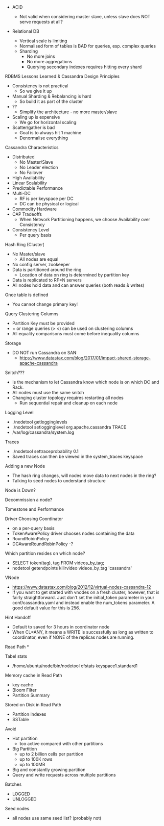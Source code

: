 - ACID
  * Not valid when considering master slave, unless slave does NOT serve requests at all?

- Relational DB
  * Vertical scale is limiting
  * Normalised form of tables is BAD for queries, esp. complex queries  
  * Sharding
    * No more joins
    * No more aggregations
    * Querying secondary indexes requires hitting every shard

RDBMS Lessons Learned & Cassandra Design Principles
* Consistency is not practical
  * So we give it up
* Manual Sharding & Rebalancing is hard
  * So build it as part of the cluster
* ??
  * Simplify the architecture - no more master/slave
* Scaling up is expensive
  * We go for horizontal scaling
* Scatter/gather is bad
  * Goal is to always hit 1 machine
  * Denormalise everything

Cassandra Characteristics
* Distributed
  * No Master/Slave
  * No Leader election  
  * No Failover
* High Availability
* Linear Scalability
* Predictable Performance
* Multi-DC
  * RF is per keyspace per DC
  * DC can be physical or logical
* Commodity Hardware
* CAP Tradeoffs
  * When Network Partitioning happens, we choose Availability over Consistency
* Consistency Level
  * Per query basis

Hash Ring (Cluster)
* No Master/slave
  * All nodes are equal
* No config server, zookeeper
* Data is partitioned around the ring
  * Location of data on ring is determined by partition key
* Data is replicated to RF=N servers
* All nodes hold data and can answer queries (both reads & writes)

Once table is defined
* You cannot change primary key!

Query Clustering Columns
* Partition Key must be provided
* = or range queries (> <) can be used on clustering columns
* All equality comparisons must come before inequality columns

Storage
* DO NOT run Cassandra on SAN
  * https://www.datastax.com/blog/2017/01/impact-shared-storage-apache-cassandra

Snitch???
* Is the mechanism to let Cassandra know which node is on which DC and Rack.
* All nodes must use the same snitch
* Changing cluster topology requires restarting all nodes
  * Run sequential repair and cleanup on each node

Logging Level
* ./nodetool getlogginglevels
* ./nodetool setlogginglevel org.apache.cassandra TRACE
* /var/log/cassandra/system.log

Traces
* ./nodetool settraceprobability 0.1
* Saved traces can then be viewed in the system_traces keyspace

Adding a new Node
* The hash ring changes, will nodes move data to next nodes in the ring?
* Talking to seed nodes to understand structure

Node is Down?

Decommission a node?

Tomestone and Performance


Driver Choosing Coordinator
* on a per-query basis
* TokenAwarePolicy driver chooses nodes containing the data
* RoundRobinPolicy
* DCAwareRoundRobinPolicy -?

Which partition resides on which node?
* SELECT token(tag), tag FROM videos_by_tag;
* nodetool getendpoints killrvideo videos_by_tag 'cassandra'

VNode
* https://www.datastax.com/blog/2012/12/virtual-nodes-cassandra-12
* If you want to get started with vnodes on a fresh cluster, however, that is fairly straightforward. Just don't set the initial_token parameter in your conf/cassandra.yaml and instead enable the num_tokens parameter. A good default value for this is 256.


Hint Handoff
* Default to saved for 3 hours in coordinator node
* When CL=ANY, it means a WRITE is successfully as long as written to coordinator, even if NONE of the replicas nodes are running.

Read Path
*

Tabel stats
* /home/ubuntu/node/bin/nodetool cfstats keyspace1.standard1

Memory cache in Read Path
* key cache
* Bloom Filter
* Partition Summary

Stored on Disk in Read Path
* Partition Indexes
* SSTable

Avoid
* Hot partition
  * too active compared with other partitions
* Big Partition
  * up to 2 billion cells per partition
  * up to 100K rows
  * up to 100MB
* Big and constantly growing partition
* Query and write requests across multiple partitions

Batches
* LOGGED
* UNLOGGED

Seed nodes
* all nodes use same seed list? (probably not)
